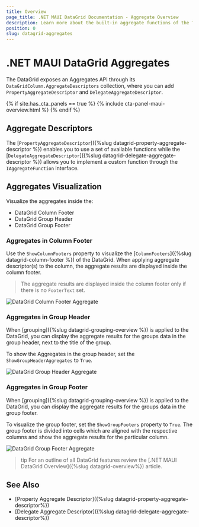 ```yaml
---
title: Overview
page_title: .NET MAUI DataGrid Documentation - Aggregate Overview
description: Learn more about the built-in aggregate functions of the Telerik UI for .NET MAUI DataGrid component.
position: 0
slug: datagrid-aggregates
---
```


# .NET MAUI DataGrid Aggregates

The DataGrid exposes an Aggregates API through its `DataGridColumn.AggregateDescriptors` collection, where you can add `PropertyAggregateDescriptor` and `DelegateAggregateDescriptor`.

{% if site.has_cta_panels == true %}
{% include cta-panel-maui-overview.html %}
{% endif %}

## Aggregate Descriptors

The [`PropertyAggregateDescriptor`]({%slug datagrid-property-aggregate-descriptor %}) enables you to use a set of available functions while the [`DelegateAggregateDescriptor`]({%slug datagrid-delegate-aggregate-descriptor %}) allows you to implement a custom function through the `IAggregateFunction` interface.

## Aggregates Visualization

Visualize the aggregates inside the:

* DataGrid Column Footer
* DataGrid Group Header
* DataGrid Group Footer

### Aggregates in Column Footer

Use the `ShowColumnFooters` property to visualize the [`ColumnFooters`]({%slug datagrid-column-footer %}) of the DataGrid. When applying aggregate descriptor(s) to the column, the aggregate results are displayed inside the column footer.

> The aggregate results are displayed inside the column footer only if there is no `FooterText` set.

![DataGrid Column Footer Aggregate](../images/datagrid-property-aggregate-windows.png)

### Aggregates in Group Header

When [grouping]({%slug datagrid-grouping-overview %}) is applied to the DataGrid, you can display the aggregate results for the groups data in the group header, next to the title of the group.

To show the Aggregates in the group header, set the `ShowGroupHeaderAggregates` to `True`.

![DataGrid Group Header Aggregate](../images/datagrid-group-header-aggregate.png)

### Aggregates in Group Footer

When [grouping]({%slug datagrid-grouping-overview %}) is applied to the DataGrid, you can display the aggregate results for the groups data in the group footer.

To visualize the group footer, set the `ShowGroupFooters` property to `True`. The group footer is divided into cells which are aligned with the respective columns and show the aggregate results for the particular column.

![DataGrid Group Footer Aggregate](../images/datagrid-group-footer-aggregate.png)

>tip For an outline of all DataGrid features review the [.NET MAUI DataGrid Overview]({%slug datagrid-overview%}) article.

## See Also

- [Property Aggregate Descriptor]({%slug datagrid-property-aggregate-descriptor%})
- [Delegate Aggregate Descriptor]({%slug datagrid-delegate-aggregate-descriptor%})
